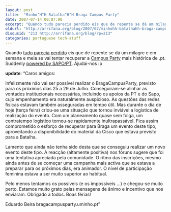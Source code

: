 ```yaml
---
layout: post
title:  "Minho^H^H Batalha^H^H Braga Campus Party"
date: 2007-07-14 00:07:00
excerpt: "Quando tudo parecia perdido eis que de repente se dá um milagre e em semana e meia se vai tentar recuperar a Campus Party mais histórica de .pt. Suddenly powered by SAPO/PT. Ajudai-nos :p"
oldurl: "http://arrifana.org/blog/2007/07/minhohh-batalhahh-braga-campus-party/"
disqusid: "213 http://arrifana.org/blog/?p=213"
categories: portuguese tech-stuff
---
```


Quando [tudo parecia perdido][1] eis que de repente se dá um milagre e em semana e meia se vai tentar recuperar a [Campus Party][2] mais histórica de .pt. Suddenly [powered by SAPO/PT][3]. Ajudai-nos :p

**update**: “Caros amigos:

Infelizmente não vai ser possível realizar o BragaCampusParty, previsto para os próximos dias 25 a 29 de Julho. Conseguiram-se alinhar as vontades institucionais necessárias, incluindo os apoios da PT e do Sapo, cujo empenhamento era naturalmente auspicioso. As questões das redes físicas estavam também asseguradas em tempo útil. Mas durante o dia de hoje (terça feira) criou-se uma situação que tornou inviável a logística de realização do evento. Com um planeamento quase sem folga, um contratempo logístico tornou-se rapidamente inultrapassável. Fica assim comprometido o esforço de recuperar para Braga um evento deste tipo, aproveitando a disponibilidade do material da Cisco que estava previsto para a Batalha.

Lamento que ainda não tenha sido desta que se conseguiu realizar um novo evento deste tipo. A reacção (altamente positiva) nos fóruns sugere que foi uma tentativa apreciada pela comunidade. O ritmo das inscrições, mesmo ainda antes de se começar uma campanha mais activa que se estava a preparar para os próximos dias, era animador. O nível de participação feminina estava a ser muito superior ao habitual.

Pelo menos tentamos os possíveis (e os impossíveis …) e chegou-se muito perto. Estamos muito grato pelas mensagens de ânimo e incentivo que nos enviaram. Obrigado a todos. Boas férias!

Eduardo Beira
bragacampusparty.uminho.pt”


[1]: http://campusparty.aeiou.pt/
[2]: http://bragacampusparty.dsi.uminho.pt/
[3]: http://bragacampusparty.dsi.uminho.pt/main.php